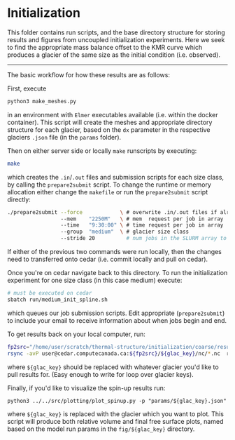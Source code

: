# Initialization

This folder contains run scripts, and the base directory structure for storing results and figures from uncoupled initialization experiments.
Here we seek to find the appropriate mass balance offset to the KMR curve which produces a glacier of the same size as the initial condition (i.e. observed).  

---

The basic workflow for how these results are as follows:

First, execute
```bash
python3 make_meshes.py
```
in an environment with `Elmer` executables available (i.e. within the docker container).
This script will create the meshes and appropriate directory structure for each glacier, based on the `dx` parameter in the respective glaciers `.json` file (in the `params` folder).


Then on either server side or locally `make` runscripts by executing:
```bash
make
```
which creates the `.in`/`.out` files and submission scripts for each size class, by calling the `prepare2submit` script. To change the runtime or memory allocation either change the `makefile` or run the `prepare2submit` script directly:
```bash
./prepare2submit --force            \ # overwrite .in/.out files if already exist
                 --mem    "2250M"   \ # mem  request per job in array
                 --time   "9:30:00" \ # time request per job in array
                 --group  "medium"  \ # glacier size class
                 --stride 20          # num jobs in the SLURM array to run at once
```
If either of the previous two commands were run locally, then the changes need to transferred onto cedar (i.e. commit locally and pull on cedar).


Once you're on cedar navigate back to this directory. To run the initialization
experiment for one size class (in this case medium) execute:
```bash
# must be executed on cedar
sbatch run/medium_init_spline.sh
```
which queues our job submission scripts. Edit appropriate (`prepare2submit`) to include your email to receive information about when jobs begin and end.

To get results back on your local computer, run:
```bash
fp2src="/home/user/scratch/thermal-structure/initialization/coarse/result"
rsync -avP user@cedar.computecanada.ca:${fp2src}/${glac_key}/nc/*.nc  result/${glac_key}/nc/
```
where `${glac_key}` should be replaced with whatever glacier you'd like to pull results for. (Easy enough to write for loop over glacier keys).

Finally, if you'd like to visualize the spin-up results run:
```
python3 ../../src/plotting/plot_spinup.py -p "params/${glac_key}.json"
```
where `${glac_key}` is replaced with the glacier which you want to plot. This script will produce both relative volume and final free surface plots, named based on the model run params in the `fig/${glac_key}` directory.

<!-- ## `prepare2submit.sh`:

- This script create necessary files to submit `SLURM` job array on Cedar.
- Submission scripts are group by size since runtime and memory
  usage should be similar within the groups.

__Example usage__:
```bash
./prepare2submit --force            \ # overwrite .in/.out files if already exist
                 --mem    "2250M"   \ # mem  request per job in array
                 --time   "9:30:00" \ # time request per job in array
                 --group  "medium"  \ # glacier size class
                 --stride 20          # num jobs in the SLURM array to run at once
```

## Plotting
For quick visualization of the of the model results use:
```bash
python3 ../../src/plotting/plot_spinup.py -p "params/${glac_key}.json"
```
where `${glac_key}` is replaced with the glacier which you want to plot. -->

<!-- ```
.
├── figs
  ├──${glac_key}/
├── params               # folder w/ .json param files for each glacier
  ├──${glac_key}.json    # json dictionary with param values
├── result
  ├──${glac_key}  
    ├──nc/
    ├──mesh_dx${DX}/
└── sifs
    ├──simple_spinup.sif #
├── make_meshes.py       #
├── makefile
├── prepare2submit       #
├── readme.md
├── run                  #
├── sample_run.sh        #

``` -->


<!-- __TO DO__:
  - [x] Folder structure to create hold the 10+ `.sif` files generated per glacier.
  - [x] Can we set this up so that the `.sif` files are only created as needed:
      1. To not clutter up the repo
      2. I think HPC platforms slow down when writing ASCII files

  - [x] function to create the `Inputs.txt` file

  - [x] function to create the `Outputs.txt` file:
    - [x] call `elmer2nc.sh` to conver form `.result` to `NetCDF`

  - Actual submission script:
    - [x] count number of jobs per group in existing nested `for` loops
    - [x] create group specific run name
    - [x] parse `MEM` and `RUN_TIME` from command line
    - [x] wrap whole process into function to be run per size group
    - [x] parse group from command line and appropriate control flow.
    - [ ] check that paths work if submitted from  `run` directory
    - [x] Make the scripts executable?

  - Make sense to run script once per group.
    - [ ] `makefile` with rule for each group size

  - [ ] Can we plot, but only after all the runs are completed for a single glacier?
    - maybe this needs to be it's own script which waits for the job arrays to complete? -->
